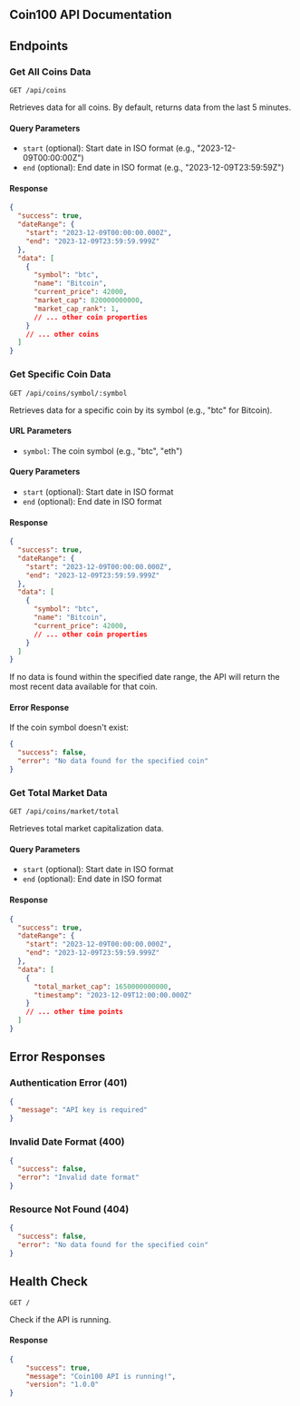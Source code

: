 ## Coin100 API Documentation
## Endpoints

### Get All Coins Data

```
GET /api/coins
```

Retrieves data for all coins. By default, returns data from the last 5 minutes.

#### Query Parameters

- `start` (optional): Start date in ISO format (e.g., "2023-12-09T00:00:00Z")
- `end` (optional): End date in ISO format (e.g., "2023-12-09T23:59:59Z")

#### Response

```json
{
  "success": true,
  "dateRange": {
    "start": "2023-12-09T00:00:00.000Z",
    "end": "2023-12-09T23:59:59.999Z"
  },
  "data": [
    {
      "symbol": "btc",
      "name": "Bitcoin",
      "current_price": 42000,
      "market_cap": 820000000000,
      "market_cap_rank": 1,
      // ... other coin properties
    }
    // ... other coins
  ]
}
```

### Get Specific Coin Data

```
GET /api/coins/symbol/:symbol
```

Retrieves data for a specific coin by its symbol (e.g., "btc" for Bitcoin).

#### URL Parameters

- `symbol`: The coin symbol (e.g., "btc", "eth")

#### Query Parameters

- `start` (optional): Start date in ISO format
- `end` (optional): End date in ISO format

#### Response

```json
{
  "success": true,
  "dateRange": {
    "start": "2023-12-09T00:00:00.000Z",
    "end": "2023-12-09T23:59:59.999Z"
  },
  "data": [
    {
      "symbol": "btc",
      "name": "Bitcoin",
      "current_price": 42000,
      // ... other coin properties
    }
  ]
}
```

If no data is found within the specified date range, the API will return the most recent data available for that coin.

#### Error Response

If the coin symbol doesn't exist:

```json
{
  "success": false,
  "error": "No data found for the specified coin"
}
```

### Get Total Market Data

```
GET /api/coins/market/total
```

Retrieves total market capitalization data.

#### Query Parameters

- `start` (optional): Start date in ISO format
- `end` (optional): End date in ISO format

#### Response

```json
{
  "success": true,
  "dateRange": {
    "start": "2023-12-09T00:00:00.000Z",
    "end": "2023-12-09T23:59:59.999Z"
  },
  "data": [
    {
      "total_market_cap": 1650000000000,
      "timestamp": "2023-12-09T12:00:00.000Z"
    }
    // ... other time points
  ]
}
```

## Error Responses

### Authentication Error (401)

```json
{
  "message": "API key is required"
}
```

### Invalid Date Format (400)

```json
{
  "success": false,
  "error": "Invalid date format"
}
```

### Resource Not Found (404)

```json
{
  "success": false,
  "error": "No data found for the specified coin"
}
```

## Health Check

```
GET /
```

Check if the API is running.

#### Response
```json
{
    "success": true,
    "message": "Coin100 API is running!",
    "version": "1.0.0"
}
```
